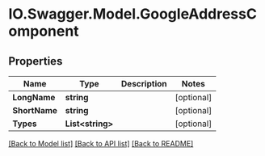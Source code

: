 # IO.Swagger.Model.GoogleAddressComponent
## Properties

Name | Type | Description | Notes
------------ | ------------- | ------------- | -------------
**LongName** | **string** |  | [optional] 
**ShortName** | **string** |  | [optional] 
**Types** | **List&lt;string&gt;** |  | [optional] 

[[Back to Model list]](../README.md#documentation-for-models) [[Back to API list]](../README.md#documentation-for-api-endpoints) [[Back to README]](../README.md)

